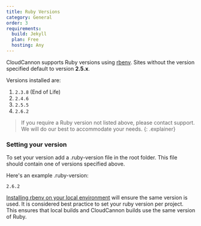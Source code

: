 ```yaml
---
title: Ruby Versions
category: General
order: 3
requirements:
  build: Jekyll
  plan: Free
  hosting: Any
---
```


CloudCannon supports Ruby versions using [rbenv](https://github.com/rbenv/rbenv). Sites without the version specified default to version **2\.5.x**.&nbsp;

Versions installed are:

1. `2.3.8` (End of Life)
2. `2.4.6`&nbsp;
3. `2.5.5`&nbsp;
4. `2.6.2`

> If you require a Ruby version not listed above, please contact support. We will do our best to accommodate your needs.
{: .explainer}

### Setting your version

To set your version add a .ruby-version file in the root folder. This file should contain one of versions specified above.

Here's an example .ruby-version:

```
2.6.2
```

[Installing rbenv on your local environment](https://github.com/rbenv/rbenv#installation) will ensure the same version is used. It is considered best practice to set your ruby version per project. This ensures that local builds and CloudCannon builds use the same version of Ruby.